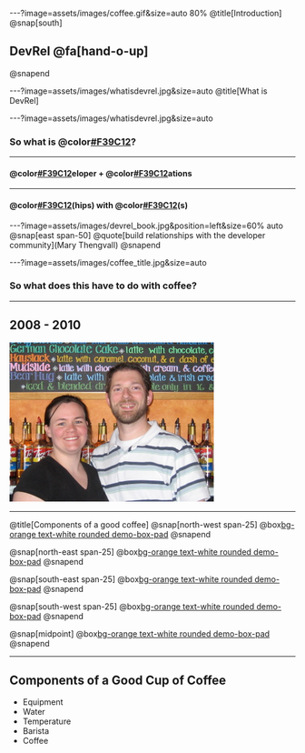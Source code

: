---?image=assets/images/coffee.gif&size=auto 80%
@title[Introduction]
@snap[south]
## DevRel @fa[hand-o-up]
@snapend

---?image=assets/images/whatisdevrel.jpg&size=auto
@title[What is DevRel]

---?image=assets/images/whatisdevrel.jpg&size=auto
### So what is @color[#F39C12]("DevRel")?

---
#### @color[#F39C12](Dev)eloper + @color[#F39C12](Rel)ations

---
#### @color[#F39C12](Relations)(hips) with @color[#F39C12](Developer)(s)

---?image=assets/images/devrel_book.jpg&position=left&size=60% auto
@snap[east span-50]
@quote[build relationships with the developer community](Mary Thengvall)
@snapend

---?image=assets/images/coffee_title.jpg&size=auto
### So what does this have to do with coffee?

---
## 2008 - 2010
![crazy kids](assets/images/crazykids.jpg)

---
@title[Components of a good coffee]
@snap[north-west span-25]
@box[bg-orange text-white rounded demo-box-pad](Equipment)
@snapend

@snap[north-east span-25]
@box[bg-orange text-white rounded demo-box-pad](Water)
@snapend

@snap[south-east span-25]
@box[bg-orange text-white rounded demo-box-pad](Temp)
@snapend

@snap[south-west span-25]
@box[bg-orange text-white rounded demo-box-pad](Barista)
@snapend

@snap[midpoint]
@box[bg-orange text-white rounded demo-box-pad](Coffee)
@snapend

---
## Components of a Good Cup of Coffee
- Equipment
- Water
- Temperature
- Barista
- Coffee

